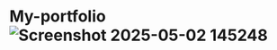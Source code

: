 # My-portfolio![Screenshot 2025-05-02 145248](https://github.com/user-attachments/assets/6c764096-a521-4f5e-8c94-64c904720c88)
